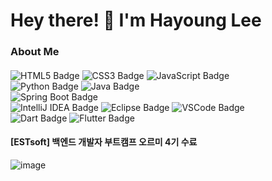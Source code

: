 # Hey there! 👋 I'm Hayoung Lee

### About Me

####
![HTML5 Badge](https://img.shields.io/badge/HTML5-%23E34F26.svg?style=flat&logo=html5&logoColor=white)
![CSS3 Badge](https://img.shields.io/badge/CSS3-%231572B6.svg?style=flat&logo=css3&logoColor=white)
![JavaScript Badge](https://img.shields.io/badge/JavaScript-%23F7DF1E.svg?style=flat&logo=javascript&logoColor=black)<br>
![Python Badge](https://img.shields.io/badge/Python-%233776AB.svg?style=flat&logo=python&logoColor=white)
![Java Badge](https://img.shields.io/badge/Java-%23007396.svg?style=flat&logo=java&logoColor=white)<br>
![Spring Boot Badge](https://img.shields.io/badge/Spring_Boot-%236DB33F.svg?style=flat&logo=springboot&logoColor=white)<br>
![IntelliJ IDEA Badge](https://img.shields.io/badge/IntelliJ_IDEA-%23000000.svg?style=flat&logo=intellij-idea&logoColor=white)
![Eclipse Badge](https://img.shields.io/badge/Eclipse-%232C2255.svg?style=flat&logo=eclipse&logoColor=white)
![VSCode Badge](https://img.shields.io/badge/VS_Code-%23007ACC.svg?style=flat&logo=visual-studio-code&logoColor=white)<br>
![Dart Badge](https://img.shields.io/badge/Dart-%230175C2.svg?style=flat&logo=dart&logoColor=white)
![Flutter Badge](https://img.shields.io/badge/Flutter-%2302569B.svg?style=flat&logo=flutter&logoColor=white)

#### [ESTsoft] 백엔드 개발자 부트캠프 오르미 4기 수료

![image](https://github.com/emitlight/emitlight/assets/128894133/8b05efbe-c370-46ed-97aa-1849e571d533)

